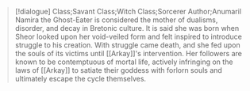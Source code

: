 >[!dialogue] Class;Savant Class;Witch Class;Sorcerer Author;Anumaril
>Namira the Ghost-Eater is considered the mother of dualisms, disorder, and decay in Bretonic culture. It is said she was born when Sheor looked upon her void-veiled form and felt inspired to introduce struggle to his creation. With struggle came death, and she fed upon the souls of its victims until [[Arkay]]'s intervention. Her followers are known to be contemptuous of mortal life, actively infringing on the laws of [[Arkay]] to satiate their goddess with forlorn souls and ultimately escape the cycle themselves.